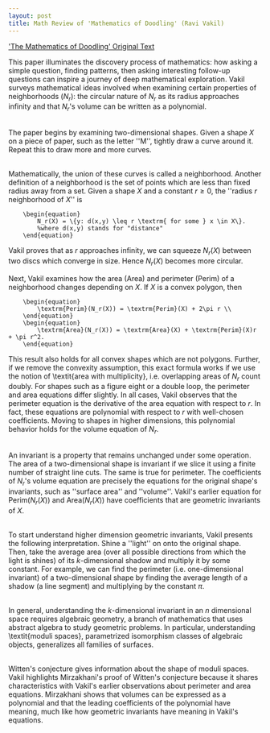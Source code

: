 ```yaml
---
layout: post
title: Math Review of 'Mathematics of Doodling' (Ravi Vakil)
---
```


<a href="http://math.stanford.edu/~vakil/files/monthly116-129-vakil.pdf"> 'The Mathematics of Doodling' Original Text </a>

This paper illuminates the discovery process of mathematics: how asking a simple question, finding patterns, then asking interesting follow-up questions can inspire a journey of deep mathematical exploration. Vakil surveys mathematical ideas involved when examining certain properties of neighborhoods ($N_r$): the circular nature of $N_r$ as its radius approaches infinity and that $N_r$'s volume can be written as a polynomial. <br><br>

The paper begins by examining two-dimensional shapes. Given a shape $X$ on a piece of paper, such as the letter ''M'', tightly draw a curve around it. Repeat this to draw more and more curves. <br><br>

Mathematically, the union of these curves is called a neighborhood. Another definition of a neighborhood is the set of points which are less than fixed radius away from a set. Given a shape $X$ and a constant $r \geq 0$, the ''radius $r$ neighborhood of $X$'' is

  
        \begin{equation}
            N_r(X) = \{y: d(x,y) \leq r \textrm{ for some } x \in X\}.
            %where d(x,y) stands for "distance"
        \end{equation}
  

Vakil proves that as $r$ approaches infinity, we can squeeze $N_r(X)$ between two discs which converge in size. Hence $N_r(X)$ becomes more circular.

Next, Vakil examines how the area (Area) and perimeter (Perim) of a neighborhood changes depending on $X$. If $X$ is a convex polygon, then

        \begin{equation}
            \textrm{Perim}(N_r(X)) = \textrm{Perim}(X) + 2\pi r \\
        \end{equation}
        \begin{equation}    
            \textrm{Area}(N_r(X)) = \textrm{Area}(X) + \textrm{Perim}(X)r + \pi r^2.
        \end{equation}

This result also holds for all convex shapes which are not polygons. Further, if we remove the convexity assumption, this exact formula works if we use the notion of \textit{area with multiplicity}, i.e. overlapping areas of $N_r$ count doubly. For shapes such as a figure eight or a double loop, the perimeter and area equations differ slightly. In all cases, Vakil observes that the perimeter equation is the derivative of the area equation with respect to $r$. In fact, these equations are polynomial with respect to $r$ with well-chosen coefficients. Moving to shapes in higher dimensions, this polynomial behavior holds for the volume equation of $N_r$. <br><br>

An invariant is a property that remains unchanged under some operation. The area of a two-dimensional shape is invariant if we slice it using a finite number of straight line cuts. The same is true for perimeter. The coefficients of $N_r$'s volume equation are precisely the equations for the original shape's invariants, such as ''surface area'' and ''volume''. Vakil's earlier equation for $\textrm{Perim}(N_r(X))$ and $\textrm{Area}(N_r(X))$ have coefficients that are geometric invariants of $X$. <br><br>

To start understand higher dimension geometric invariants, Vakil presents the following interpretation. Shine a ''light'' on onto the original shape. Then, take the average area (over all possible directions from which the light is shines) of its $k$-dimensional shadow and multiply it by some constant. For example, we can find the perimeter (i.e. one-dimensional invariant) of a two-dimensional shape by finding the average length of a shadow (a line segment) and multiplying by the constant $\pi$. <br><br>

In general, understanding the $k$-dimensional invariant in an $n$ dimensional space requires algebraic geometry, a branch of mathematics that uses abstract algebra to study geometric problems. In particular, understanding \textit{moduli spaces}, parametrized isomorphism classes of algebraic objects, generalizes all families of surfaces. <br><br>

Witten's conjecture gives information about the shape of moduli spaces. Vakil highlights Mirzakhani's proof of Witten's conjecture because it shares characteristics with Vakil's earlier observations about perimeter and area equations. Mirzakhani shows that volumes can be expressed as a polynomial and that the leading coefficients of the polynomial have meaning, much like how geometric invariants have meaning in Vakil's equations.